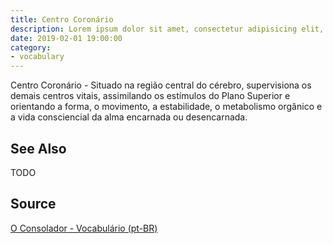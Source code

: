 ```yaml
---
title: Centro Coronário
description: Lorem ipsum dolor sit amet, consectetur adipisicing elit, sed do eiusmod tempor incididunt ut labore et dolore magna aliqua.  TODO
date: 2019-02-01 19:00:00
category:
- vocabulary
---
```


Centro Coronário - Situado na região central do cérebro, supervisiona os demais centros vitais, assimilando os estímulos do Plano Superior e orientando a forma, o movimento, a estabilidade, o metabolismo orgânico e a vida consciencial da alma encarnada ou desencarnada.

## See Also
TODO

## Source
[O Consolador - Vocabulário (pt-BR)](http://www.oconsolador.com.br/linkfixo/vocabulario/principal.html)


